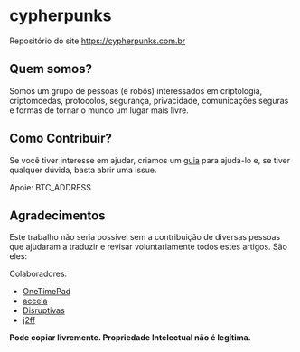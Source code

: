 cypherpunks
===========
Repositório do site https://cypherpunks.com.br

## Quem somos?
Somos um grupo de pessoas (e robôs) interessados em criptologia, criptomoedas, protocolos, segurança, privacidade, comunicações seguras e formas de tornar o mundo um lugar mais livre.

## Como Contribuir?

Se você tiver interesse em ajudar, criamos um [guia](https://github.com/CONTRIBUTING.md) para ajudá-lo e, se tiver qualquer dúvida, basta abrir uma issue.

Apoie: BTC_ADDRESS

## Agradecimentos

Este trabalho não seria possível sem a contribuição de diversas pessoas que ajudaram a traduzir e revisar voluntariamente todos estes artigos. São eles:
    
Colaboradores:
-  [OneTimePad](https://cypherpunks.com.br/author/onetimepad/)
-  [accela](https://cypherpunks.com.br/author/accela/)
-  [Disruptivas](https://cypherpunks.com.br/author/deep/)
-  [j2ff](https://github.com/jeffesonjp)

**Pode copiar livremente. Propriedade Intelectual não é legítima.**

